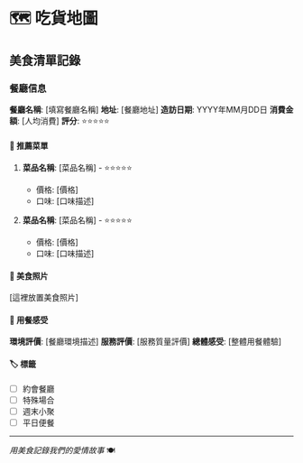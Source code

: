 # 🗺️ 吃貨地圖

## 美食清單記錄

### 餐廳信息
**餐廳名稱**: [填寫餐廳名稱]
**地址**: [餐廳地址]
**造訪日期**: YYYY年MM月DD日
**消費金額**: [人均消費]
**評分**: ⭐⭐⭐⭐⭐

#### 🍜 推薦菜單
1. **菜品名稱**: [菜品名稱] - ⭐⭐⭐⭐⭐
   - 價格: [價格]
   - 口味: [口味描述]

2. **菜品名稱**: [菜品名稱] - ⭐⭐⭐⭐⭐
   - 價格: [價格]
   - 口味: [口味描述]

#### 📸 美食照片
[這裡放置美食照片]

#### 💬 用餐感受
**環境評價**: [餐廳環境描述]
**服務評價**: [服務質量評價]
**總體感受**: [整體用餐體驗]

#### 🏷️ 標籤
- [ ] 約會餐廳
- [ ] 特殊場合
- [ ] 週末小聚
- [ ] 平日便餐

---

*用美食記錄我們的愛情故事* 🍽️